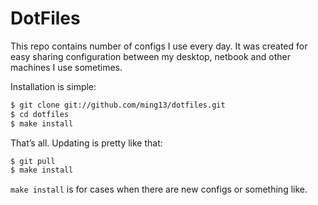 # DotFiles

This repo contains number of configs I use every day. It was created for 
easy sharing configuration between my desktop, netbook and other machines 
I use sometimes.

Installation is simple:

```bash
$ git clone git://github.com/ming13/dotfiles.git
$ cd dotfiles
$ make install
```

That’s all. Updating is pretty like that:

```bash
$ git pull
$ make install
```

`make install` is for cases when there are new configs or something like.
